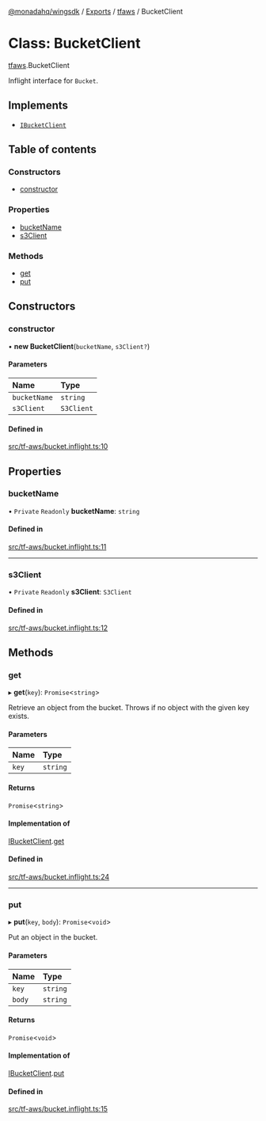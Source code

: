 [@monadahq/wingsdk](../README.md) / [Exports](../modules.md) / [tfaws](../modules/tfaws.md) / BucketClient

# Class: BucketClient

[tfaws](../modules/tfaws.md).BucketClient

Inflight interface for `Bucket`.

## Implements

- [`IBucketClient`](../interfaces/cloud.IBucketClient.md)

## Table of contents

### Constructors

- [constructor](tfaws.BucketClient.md#constructor)

### Properties

- [bucketName](tfaws.BucketClient.md#bucketname)
- [s3Client](tfaws.BucketClient.md#s3client)

### Methods

- [get](tfaws.BucketClient.md#get)
- [put](tfaws.BucketClient.md#put)

## Constructors

### constructor

• **new BucketClient**(`bucketName`, `s3Client?`)

#### Parameters

| Name | Type |
| :------ | :------ |
| `bucketName` | `string` |
| `s3Client` | `S3Client` |

#### Defined in

[src/tf-aws/bucket.inflight.ts:10](https://github.com/monadahq/winglang/blob/main/libs/wingsdk/src/tf-aws/bucket.inflight.ts#L10)

## Properties

### bucketName

• `Private` `Readonly` **bucketName**: `string`

#### Defined in

[src/tf-aws/bucket.inflight.ts:11](https://github.com/monadahq/winglang/blob/main/libs/wingsdk/src/tf-aws/bucket.inflight.ts#L11)

___

### s3Client

• `Private` `Readonly` **s3Client**: `S3Client`

#### Defined in

[src/tf-aws/bucket.inflight.ts:12](https://github.com/monadahq/winglang/blob/main/libs/wingsdk/src/tf-aws/bucket.inflight.ts#L12)

## Methods

### get

▸ **get**(`key`): `Promise`<`string`\>

Retrieve an object from the bucket. Throws if no object with the given key
exists.

#### Parameters

| Name | Type |
| :------ | :------ |
| `key` | `string` |

#### Returns

`Promise`<`string`\>

#### Implementation of

[IBucketClient](../interfaces/cloud.IBucketClient.md).[get](../interfaces/cloud.IBucketClient.md#get)

#### Defined in

[src/tf-aws/bucket.inflight.ts:24](https://github.com/monadahq/winglang/blob/main/libs/wingsdk/src/tf-aws/bucket.inflight.ts#L24)

___

### put

▸ **put**(`key`, `body`): `Promise`<`void`\>

Put an object in the bucket.

#### Parameters

| Name | Type |
| :------ | :------ |
| `key` | `string` |
| `body` | `string` |

#### Returns

`Promise`<`void`\>

#### Implementation of

[IBucketClient](../interfaces/cloud.IBucketClient.md).[put](../interfaces/cloud.IBucketClient.md#put)

#### Defined in

[src/tf-aws/bucket.inflight.ts:15](https://github.com/monadahq/winglang/blob/main/libs/wingsdk/src/tf-aws/bucket.inflight.ts#L15)
